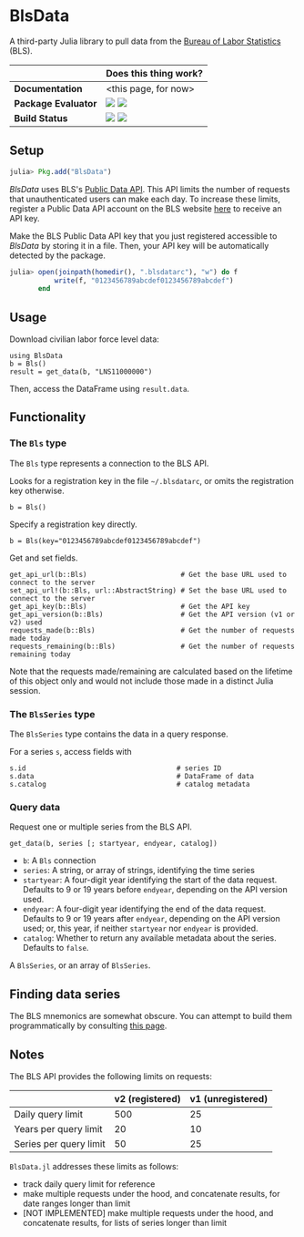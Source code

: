# BlsData

A third-party Julia library to pull data from
the [Bureau of Labor Statistics](https://www.bls.gov/data/) (BLS).

|                         | Does this thing work?                                             |
| ----------------------- | :---------------------------------------------------------------- |
| **Documentation**       | \<this page, for now\>                                            |
| **Package Evaluator**   | [![][pkg-0.5-img]][pkg-0.5-url]  [![][pkg-0.6-img]][pkg-0.6-url]  |
| **Build Status**        | [![][travis-img]][travis-url] [![][appveyor-img]][appveyor-url]   |

## Setup

```julia
julia> Pkg.add("BlsData")
```

*BlsData* uses BLS's [Public Data API](https://www.bls.gov/developers). This API limits the
number of requests that unauthenticated users can make each day. To increase these limits,
register a Public Data API account on the BLS website
[here](https://data.bls.gov/registrationEngine/) to receive an API key.

Make the BLS Public Data API key that you just registered accessible to *BlsData* by storing
it in a file. Then, your API key will be automatically detected by the package.

```julia
julia> open(joinpath(homedir(), ".blsdatarc"), "w") do f
           write(f, "0123456789abcdef0123456789abcdef")
       end
```

## Usage

Download civilian labor force level data:
```
using BlsData
b = Bls()
result = get_data(b, "LNS11000000")
```

Then, access the DataFrame using `result.data`.

## Functionality

### The `Bls` type
The `Bls` type represents a connection to the BLS API.

Looks for a registration key in the file `~/.blsdatarc`, or omits the registration key
otherwise.
```
b = Bls()
```

Specify a registration key directly.
```
b = Bls(key="0123456789abcdef0123456789abcdef")
```

Get and set fields.
```
get_api_url(b::Bls)                       # Get the base URL used to connect to the server
set_api_url!(b::Bls, url::AbstractString) # Set the base URL used to connect to the server
get_api_key(b::Bls)                       # Get the API key
get_api_version(b::Bls)                   # Get the API version (v1 or v2) used
requests_made(b::Bls)                     # Get the number of requests made today
requests_remaining(b::Bls)                # Get the number of requests remaining today
```

Note that the requests made/remaining are calculated based on the lifetime of this object
only and would not include those made in a distinct Julia session.

### The `BlsSeries` type
The `BlsSeries` type contains the data in a query response.

For a series `s`, access fields with
```
s.id                                     # series ID
s.data                                   # DataFrame of data
s.catalog                                # catalog metadata
```

### Query data
Request one or multiple series from the BLS API.
```
get_data(b, series [; startyear, endyear, catalog])
```

* `b`: A `Bls` connection
* `series`: A string, or array of strings, identifying the time series
* `startyear`: A four-digit year identifying the start of the data request. Defaults to
    9 or 19 years before `endyear`, depending on the API version used.
* `endyear`: A four-digit year identifying the end of the data request. Defaults to
    9 or 19 years after `endyear`, depending on the API version used; or, this year, if
    neither `startyear` nor `endyear` is provided.
* `catalog`: Whether to return any available metadata about the series. Defaults to `false`.

A `BlsSeries`, or an array of `BlsSeries`.

## Finding data series
The BLS mnemonics are somewhat obscure. You can attempt to build them programmatically by
consulting [this page](https://www.bls.gov/help/hlpforma.htm).

## Notes
The BLS API provides the following limits on requests:

|                        | v2 (registered) | v1 (unregistered) |
| ---                    | ---             | ---               |
| Daily query limit      | 500             | 25                |
| Years per query limit  | 20              | 10                |
| Series per query limit | 50              | 25                |

`BlsData.jl` addresses these limits as follows:
- track daily query limit for reference
- make multiple requests under the hood, and concatenate results, for date ranges longer
    than limit
- [NOT IMPLEMENTED] make multiple requests under the hood, and concatenate results, for
    lists of series longer than limit

[pkg-0.4-img]: http://pkg.julialang.org/badges/BlsData_0.4.svg
[pkg-0.4-url]: http://pkg.julialang.org/?pkg=BlsData
[pkg-0.5-img]: http://pkg.julialang.org/badges/BlsData_0.5.svg
[pkg-0.5-url]: http://pkg.julialang.org/?pkg=BlsData
[pkg-0.6-img]: http://pkg.julialang.org/badges/BlsData_0.6.svg
[pkg-0.6-url]: http://pkg.julialang.org/?pkg=BlsData
[travis-img]: https://travis-ci.org/micahjsmith/BlsData.jl.svg?branch=master
[travis-url]: https://travis-ci.org/micahjsmith/BlsData.jl
[appveyor-img]: https://ci.appveyor.com/api/projects/status/mcd2q5rno77ymxqj/branch/master?svg=true
[appveyor-url]: https://ci.appveyor.com/project/micahjsmith/blsdata-jl

